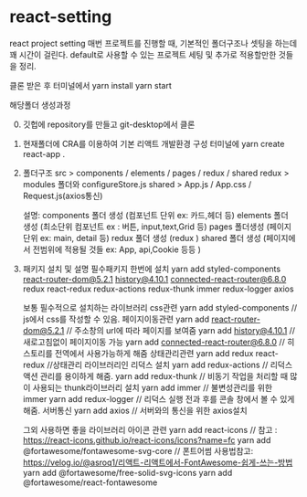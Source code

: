 # react-setting

react project setting
매번 프로젝트를 진행할 때,
기본적인 폴더구조나 셋팅을 하는데 꽤 시간이 걸린다.
default로 사용할 수 있는 프로젝트 세팅 및 추가로 적용할만한 것들을 정리.

클론 받은 후 터미널에서
yarn install
yarn start

해당폴더 생성과정

0.  깃헙에 repository를 만들고 git-desktop에서 클론
1.  현재폴더에 CRA를 이용하여 기본 리액트 개발환경 구성
    터미널에 yarn create react-app .
2.  폴더구조
    src > components / elements / pages / redux / shared
    redux > modules 폴더와 configureStore.js
    shared > App.js / App.css / Request.js(axios통신)

    설명:
    components 폴더 생성 (컴포넌트 단위 ex: 카드,헤더 등)
    elements 폴더 생성 (최소단위 컴포넌트 ex : 버튼, input,text,Grid 등)
    pages 폴더생성 (페이지 단위 ex: main, detail 등)
    redux 풀더 생성 (redux )
    shared 폴더 생성 (페이지에서 전범위에 적용될 것들 ex: App, api,Cookie 등등 )

3.  패키지 설치 및 설명
    필수패키지 한번에 설치
    yarn add styled-components react-router-dom@5.2.1 history@4.10.1 connected-react-router@6.8.0 redux react-redux redux-actions redux-thunk immer redux-logger axios

    보통 필수적으로 설치하는 라이브러리
    css관련
    yarn add styled-components // js에서 css를 작성할 수 있음.
    페이지이동관련
    yarn add react-router-dom@5.2.1 // 주소창의 url에 따라 페이지를 보여줌
    yarn add history@4.10.1 // 새로고침없이 페이지이동 가능
    yarn add connected-react-router@6.8.0 // 히스토리를 전역에서 사용가능하게 해줌
    상태관리관련
    yarn add redux react-redux //상태관리 라이브러리인 리덕스 설치
    yarn add redux-actions // 리덕스 액션 관리를 용이하게 해줌.
    yarn add redux-thunk // 비동기 작업을 처리할 때 많이 사용되는 thunk라이브러리 설치
    yarn add immer // 불변성관리를 위한 immer
    yarn add redux-logger // 리덕스 실행 전과 후를 콘솔 창에서 볼 수 있게해줌.
    서버통신
    yarn add axios // 서버와의 통신을 위한 axios설치

    그외 사용하면 좋을 라이브러리
    아이콘 관련
    yarn add react-icons // 참고 : https://react-icons.github.io/react-icons/icons?name=fc
    yarn add @fortawesome/fontawesome-svg-core // 폰트어썸 사용법참고: https://velog.io/@asroq1/리액트-리액트에서-FontAwesome-쉽게-쓰는-방법
    yarn add @fortawesome/free-solid-svg-icons
    yarn add @fortawesome/react-fontawesome
